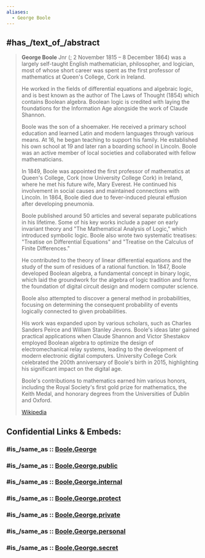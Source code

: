 ```yaml
---
aliases:
  - George Boole
---
```


## #has_/text_of_/abstract 

> **George Boole** Jnr (; 2 November 1815 – 8 December 1864) was a largely self-taught 
> English mathematician, philosopher, and logician, most of whose short career 
> was spent as the first professor of mathematics at Queen's College, Cork in Ireland.  
> 
> He worked in the fields of differential equations and algebraic logic, 
> and is best known as the author of The Laws of Thought (1854) which contains Boolean algebra. 
> Boolean logic is credited with laying the foundations for the Information Age 
> alongside the work of Claude Shannon.
>
> Boole was the son of a shoemaker. He received a primary school education 
> and learned Latin and modern languages through various means. 
> At 16, he began teaching to support his family. 
> He established his own school at 19 and later ran a boarding school in Lincoln. 
> Boole was an active member of local societies and collaborated with fellow mathematicians.
>
> In 1849, Boole was appointed the first professor of mathematics at Queen's College, Cork 
> (now University College Cork) in Ireland, where he met his future wife, Mary Everest. 
> He continued his involvement in social causes and maintained connections with Lincoln. 
> In 1864, Boole died due to fever-induced pleural effusion after developing pneumonia.
>
> Boole published around 50 articles and several separate publications in his lifetime. 
> Some of his key works include a paper on early invariant theory 
> and "The Mathematical Analysis of Logic," which introduced symbolic logic. 
> Boole also wrote two systematic treatises: "Treatise on Differential Equations" 
> and "Treatise on the Calculus of Finite Differences." 
> 
> He contributed to the theory of linear differential equations 
> and the study of the sum of residues of a rational function. 
> In 1847, Boole developed Boolean algebra, a fundamental concept in binary logic, 
> which laid the groundwork for the algebra of logic tradition 
> and forms the foundation of digital circuit design and modern computer science. 
> 
> Boole also attempted to discover a general method in probabilities, focusing on 
> determining the consequent probability of events logically connected to given probabilities. 
> 
> His work was expanded upon by various scholars, 
> such as Charles Sanders Peirce and William Stanley Jevons. 
> Boole's ideas later gained practical applications when Claude Shannon and Victor Shestakov 
> employed Boolean algebra to optimize the design of electromechanical relay systems, 
> leading to the development of modern electronic digital computers. 
> University College Cork celebrated the 200th anniversary of Boole's birth in 2015, 
> highlighting his significant impact on the digital age.
>
> Boole's contributions to mathematics earned him various honors, 
> including the Royal Society's first gold prize for mathematics, the Keith Medal, 
> and honorary degrees from the Universities of Dublin and Oxford.
>
> [Wikipedia](https://en.wikipedia.org/wiki/George%20Boole)


## Confidential Links & Embeds: 

### #is_/same_as :: [Boole,George](Boole,George.md) 

### #is_/same_as :: [Boole,George.public](/_public/bio/People/Mathematician/Boole,George.public.md) 

### #is_/same_as :: [Boole,George.internal](/_internal/bio/People/Mathematician/Boole,George.internal.md) 

### #is_/same_as :: [Boole,George.protect](/_protect/bio/People/Mathematician/Boole,George.protect.md) 

### #is_/same_as :: [Boole,George.private](/_private/bio/People/Mathematician/Boole,George.private.md) 

### #is_/same_as :: [Boole,George.personal](/_personal/bio/People/Mathematician/Boole,George.personal.md) 

### #is_/same_as :: [Boole,George.secret](/_secret/bio/People/Mathematician/Boole,George.secret.md)

